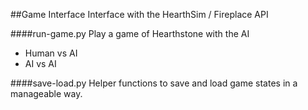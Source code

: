 ##Game Interface
Interface with the HearthSim / Fireplace API 

####run-game.py
Play a game of Hearthstone with the AI
- Human vs AI
- AI vs AI


####save-load.py
Helper functions to save and load game states in a manageable way.

